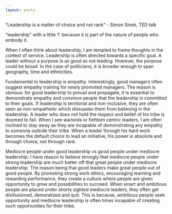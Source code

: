 ```yaml
---
layout: posts
---
```


“Leadership is a matter of choice and not rank” - Simon Sinek, TED talk

“leadership" with a little ‘l' because it is part of the nature of people who embody it.

When I often think about leadership, I am tempted to frame thoughts in the context of service. Leadership is often directed towards a specific goal. A leader without a purpose is as good as not leading. However, the purpose could be broad. In the case of politicians, it is broader enough to span geography, time and ethnicities.

Fundamental to leadership is empathy. Interestingly, good managers often suggest empathy training for newly promoted managers. The reason is obvious: for good leadership to prevail and propagate, it is essential to demonstrate empathy and convince people that the leadership is committed to their goals. If leadership is territorial and non-inclusive, they are often seen as non-empathetic which dissuades them from believing in the leadership.  A leader who does not hold the respect and belief of his tribe is doomed to fail. When I see warlords or fiefdom centric leaders, I am often inclined to stay away as they are incapable of demonstrating any empathy to someone outside their tribe. When a leader through his hard work becomes the default choice to lead an initiative, his power is absolute and through choice, not through rank.

Mediocre people under good leadership vs good people under mediocre leadership: I have reason to believe strongly that mediocre people under strong leadership are much better off that great people under mediocre leadership. The reason being that good leaders make great people out of good people. By promoting strong work ethics, encouraging learning and rewarding performance, they create a culture where people are given opportunity to grow and possibilities to succeed. When smart and ambitious people are placed under shorts sighted mediocre leaders, they often get disillusioned, demoralized and quit. This is because, ambitious people seek opportunity and mediocre leadership is often times incapable of creating such opportunities for their tribe.